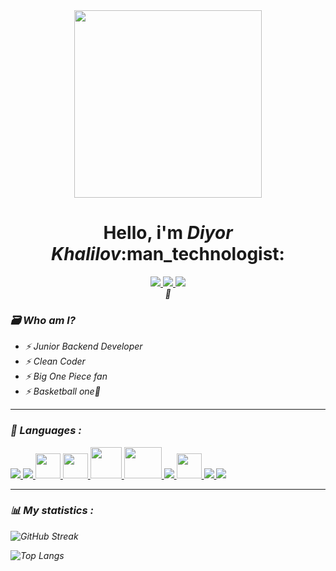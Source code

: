 <div id='social_links' align='center'>
  <img src="https://media3.giphy.com/media/WmkEhAIyWfpm1vdVcg/giphy.gif?cid=ecf05e47pftcm01rqcrlimi7e4601n66jibt42hprn3nv4qf&ep=v1_gifs_search&rid=giphy.gif&ct=g" width="300"/>
  <h1>Hello, i'm <i>Diyor Khalilov</i>:man_technologist:</h1>
  <a href="https://instagram.com/ldf__m">
    <img src="https://img.shields.io/badge/instagram-red?logo=instagram&logoColor=white&style=for-the-badge"/>
  </a>
  <a href="https://t.me/ldf_m">
    <img src="https://img.shields.io/badge/telegram-blue?logo=telegram&logoColor=white&style=for-the-badge"/>
  </a>
  <a href="https://github.com/DIYballPLAYER">
    <img src="https://img.shields.io/badge/github-black?logo=github&logoColor=white&style=for-the-badge"/>
  </a><br>
  <img src="https://komarev.com/ghpvc/?username=DIYballPLAYER&style=flat-square&color=yellow" alt=""/><i>🥲<i>
</div>

### :card_file_box: Who am I?
- :zap: Junior Backend Developer
- :zap: Clean Coder
- :zap: Big One Piece fan
- :zap: Basketball one🫶
---
### :page_facing_up: Languages :
<div>
    <a href="https://www.python.org" target="_blank"> <img src="https://img.icons8.com/color/48/000000/python.png"/> </a>
    <a href="https://docs.djangoproject.com/en/3.2/" target="_blank"> <img src="https://img.icons8.com/color/48/000000/django.png"/> </a>
    <a href="https://alembic.sqlalchemy.org/en/latest/" target="_blank"> <img src="https://avatars.githubusercontent.com/u/1066203?s=200&v=4" height='40px', width="40px"/> </a>
    <a href="https://docs.aiogram.dev/en/latest/" target="_blank"> <img src="https://docs.aiogram.dev/en/latest/_static/logo.png" height='40px', width="40px"/> </a>
    <a href="https://selenium-python.readthedocs.io/" target="_blank"> <img src="https://selenium-python.readthedocs.io/_static/logo.png" width="50"/> </a>
     <a href="https://www.django-rest-framework.org/" target="_blank"> <img src="https://storage.caktusgroup.com/media/blog-images/drf-logo2.png" height='50px', width="60px"/> </a>
    <a href="https://docs.docker.com/" target="_blank"> <img src="https://img.icons8.com/color/48/000000/docker.png"/> </a>
    <a href="https://www.postgresql.org/docs/" target="_blank"> <img src="https://www.postgresql.org//media/img/about/press/elephant.png" height='40px', width="40px"/> </a>  
    <a href="https://git-scm.com/" target="_blank"> <img src="https://img.icons8.com/color/48/000000/git.png"/> </a> 
    <a href="https://docs.github.com/en" target="_blank"> <img src="https://img.icons8.com/ios-filled/50/000000/github.png"/> </a> 
</div>

---
### :bar_chart: My statistics :

![GitHub Streak](http://github-readme-streak-stats.herokuapp.com?user=DIYballPLAYER&theme=dark&background=000000)

![Top Langs](https://github-readme-stats.vercel.app/api/top-langs/?username=DIYballPLAYER&layout=compact&theme=vision-friendly-dark)
